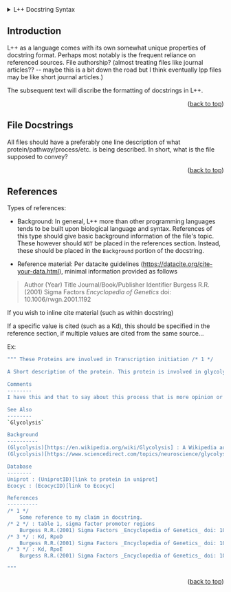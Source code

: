 <!-- L++ Docstring Syntax -->
<details>
  <summary>L++ Docstring Syntax</summary>
  <ol>
    <li><a href="#Introduction">Introduction</a></li>
    <li><a href="#File-Docstrings">File Docstrings</a></li>
    <ol>
        <li><a href="#Basics">Basics</a></li>
        <li><a href="#References">References</a></li>
    </ol>
    </li> 
  </ol>
</details>

<!-- Introduction -->
## Introduction

L++ as a language comes with its own somewhat unique properties of docstring format. Perhaps most notably is the frequent reliance on referenced sources. File authorship? (almost treating files like journal articles?? -- maybe this is a bit down the road but I think eventually lpp files may be like short journal articles.)

The subsequent text will discribe the formatting of docstrings in L++.

<p align="right">(<a href="#top">back to top</a>)</p>

<!-- File-Docstrings -->
## File Docstrings

All files should have a preferably one line description of what protein/pathway/process/etc. is being described. In short, what is the file supposed to convey?

<p align="right">(<a href="#top">back to top</a>)</p>

<!-- References -->
## References

Types of references:
- Background: In general, L++ more than other programming languages tends to be built upon biological language and syntax. References of this type should give basic background information of the file's topic. These however should `NOT` be placed in the references section.  Instead, these should be placed in the `Background` portion of the docstring.

- Reference material:
Per datacite guidelines (https://datacite.org/cite-your-data.html), minimal information provided as follows
> Author (Year) Title Journal/Book/Publisher Identifier
Burgess R.R. (2001) Sigma Factors _Encyclopedia of Genetics_ doi: 10.1006/rwgn.2001.1192

If you wish to inline cite material (such as within docstring)

If a specific value is cited (such as a Kd), this should be specified in the reference section, if multiple values are cited from the same source...

Ex: 
```sh
""" These Proteins are involved in Transcription initiation /* 1 */

A Short description of the protein. This protein is involved in glycolysis 

Comments
--------
I have this and that to say about this process that is more opinion or experimental observation.

See Also
--------
`Glycolysis` 

Background
----------
(Glycolysis)[https://en.wikipedia.org/wiki/Glycolysis] : A Wikipedia article describing glycolysis.
(Glycolysis)[https://www.sciencedirect.com/topics/neuroscience/glycolysis] : Science Direct glycolysis topic  

Database
--------
Uniprot : (UniprotID)[link to protein in uniprot]
Ecocyc : (EcocycID)[link to Ecocyc]

References
----------
/* 1 */ 
    Some reference to my claim in docstring.
/* 2 */ : table 1, sigma factor promoter regions
    Burgess R.R.(2001) Sigma Factors _Encyclopedia of Genetics_ doi: 10.1006/rwgn.2001.1192
/* 3 */ : Kd, RpoD
    Burgess R.R.(2001) Sigma Factors _Encyclopedia of Genetics_ doi: 10.1006/rwgn.2001.1192
/* 3 */ : Kd, RpoE
    Burgess R.R.(2001) Sigma Factors _Encyclopedia of Genetics_ doi: 10.1006/rwgn.2001.1192

"""
```


<p align="right">(<a href="#top">back to top</a>)</p>
